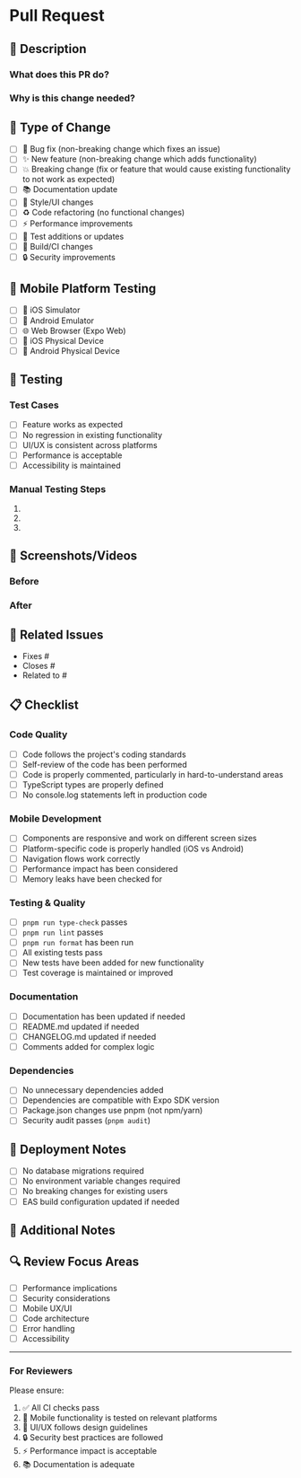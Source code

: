 # Pull Request

## 📱 Description
<!-- Provide a brief description of the changes in this PR -->

### What does this PR do?
<!-- Describe the main purpose and functionality of this PR -->

### Why is this change needed?
<!-- Explain the motivation behind this change -->

## 🔄 Type of Change
<!-- Mark the relevant option with an "x" -->

- [ ] 🐛 Bug fix (non-breaking change which fixes an issue)
- [ ] ✨ New feature (non-breaking change which adds functionality)
- [ ] 💥 Breaking change (fix or feature that would cause existing functionality to not work as expected)
- [ ] 📚 Documentation update
- [ ] 🎨 Style/UI changes
- [ ] ♻️ Code refactoring (no functional changes)
- [ ] ⚡ Performance improvements
- [ ] 🧪 Test additions or updates
- [ ] 🔧 Build/CI changes
- [ ] 🔒 Security improvements

## 📱 Mobile Platform Testing
<!-- Mark all platforms where this change has been tested -->

- [ ] 📱 iOS Simulator
- [ ] 🤖 Android Emulator
- [ ] 🌐 Web Browser (Expo Web)
- [ ] 📱 iOS Physical Device
- [ ] 🤖 Android Physical Device

## 🧪 Testing
<!-- Describe how you tested your changes -->

### Test Cases
<!-- List the test cases you've verified -->

- [ ] Feature works as expected
- [ ] No regression in existing functionality
- [ ] UI/UX is consistent across platforms
- [ ] Performance is acceptable
- [ ] Accessibility is maintained

### Manual Testing Steps
<!-- Provide step-by-step instructions for manual testing -->

1. 
2. 
3. 

## 📸 Screenshots/Videos
<!-- Add screenshots or videos demonstrating the changes, especially for UI changes -->

### Before
<!-- Screenshots/videos of the current state -->

### After
<!-- Screenshots/videos of the new state -->

## 🔗 Related Issues
<!-- Link to related issues using keywords like "Fixes", "Closes", "Resolves" -->

- Fixes #
- Closes #
- Related to #

## 📋 Checklist
<!-- Mark completed items with an "x" -->

### Code Quality
- [ ] Code follows the project's coding standards
- [ ] Self-review of the code has been performed
- [ ] Code is properly commented, particularly in hard-to-understand areas
- [ ] TypeScript types are properly defined
- [ ] No console.log statements left in production code

### Mobile Development
- [ ] Components are responsive and work on different screen sizes
- [ ] Platform-specific code is properly handled (iOS vs Android)
- [ ] Navigation flows work correctly
- [ ] Performance impact has been considered
- [ ] Memory leaks have been checked for

### Testing & Quality
- [ ] `pnpm run type-check` passes
- [ ] `pnpm run lint` passes
- [ ] `pnpm run format` has been run
- [ ] All existing tests pass
- [ ] New tests have been added for new functionality
- [ ] Test coverage is maintained or improved

### Documentation
- [ ] Documentation has been updated if needed
- [ ] README.md updated if needed
- [ ] CHANGELOG.md updated if needed
- [ ] Comments added for complex logic

### Dependencies
- [ ] No unnecessary dependencies added
- [ ] Dependencies are compatible with Expo SDK version
- [ ] Package.json changes use pnpm (not npm/yarn)
- [ ] Security audit passes (`pnpm audit`)

## 🚀 Deployment Notes
<!-- Any special deployment considerations -->

- [ ] No database migrations required
- [ ] No environment variable changes required
- [ ] No breaking changes for existing users
- [ ] EAS build configuration updated if needed

## 📝 Additional Notes
<!-- Any additional information that reviewers should know -->

## 🔍 Review Focus Areas
<!-- Highlight specific areas where you'd like focused review -->

- [ ] Performance implications
- [ ] Security considerations
- [ ] Mobile UX/UI
- [ ] Code architecture
- [ ] Error handling
- [ ] Accessibility

---

### For Reviewers
<!-- Guidelines for code reviewers -->

Please ensure:
1. ✅ All CI checks pass
2. 📱 Mobile functionality is tested on relevant platforms
3. 🎨 UI/UX follows design guidelines
4. 🔒 Security best practices are followed
5. ⚡ Performance impact is acceptable
6. 📚 Documentation is adequate
